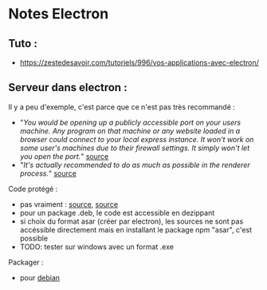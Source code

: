 Notes Electron
==============
 
 Tuto :
 ------
 
 * https://zestedesavoir.com/tutoriels/996/vos-applications-avec-electron/

Serveur dans electron :
-----------------------

Il y a peu d'exemple, c'est parce que ce n'est pas très recommandé :

* "_You would be opening up a publicly accessible port on your users machine. Any program on that machine or any website loaded in a browser could connect to your local express instance.
It won't work on some user's machines due to their firewall settings. It simply won't let you open the port._" [source](https://blog.samuelattard.com/using-express-inside-electron/)
* "_It's actually recommended to do as much as possible in the renderer process._" [source](https://www.reddit.com/r/webdev/comments/45z120/what_is_the_best_way_to_make_http_requests_using/)

Code protégé :

* pas vraiment : [source](https://github.com/electron/electron/issues/2570), [source](https://github.com/electron/electron/issues/3041)
* pour un package .deb, le code est accessible en dezippant
* si choix du format asar (créer par electron), les sources ne sont pas accéssible directement mais en installant le package npm "asar", c'est possible
* TODO: tester sur windows avec un format .exe

Packager :

* pour [debian](https://github.com/unindented/electron-installer-debian)


